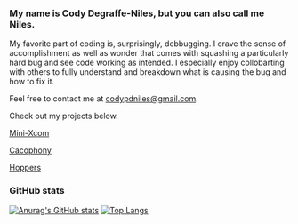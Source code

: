 ### My name is Cody Degraffe-Niles, but you can also call me Niles.

<!--
**CodyDegraffeNiles/CodyDegraffeNiles** is a ✨ _special_ ✨ repository because its `README.md` (this file) appears on your GitHub profile.

Here are some ideas to get you started:

- 🔭 I’m currently working on ...
- 🌱 I’m currently learning ...
- 👯 I’m looking to collaborate on ...
- 🤔 I’m looking for help with ...
- 💬 Ask me about ...
- 📫 How to reach me: ...
- 😄 Pronouns: ...
- ⚡ Fun fact: ...
-->

My favorite part of coding is, surprisingly, debbugging. I crave the sense of accomplishment as well as wonder that comes with squashing a particularly hard bug and see code working as intended. I especially enjoy collobarting with others to fully understand and breakdown what is causing the bug and how to fix it.

Feel free to contact me at codypdniles@gmail.com.

Check out my projects below.

<a href="https://github.com/CodyDegraffeNiles/MINI-XCOM">Mini-Xcom</a>

<a href="https://github.com/CodyDegraffeNiles/Cacophony">Cacophony</a> 

<a href="https://github.com/CodyDegraffeNiles/Hoppers">Hoppers</a>

### GitHub stats

 [![Anurag's GitHub stats](https://github-readme-stats.vercel.app/api?username=CodyDegraffeNiles&show_icons=true&theme=gruvbox)](https://github.com/anuraghazra/github-readme-stats)
[![Top Langs](https://github-readme-stats.vercel.app/api/top-langs/?username=CodyDegraffeNiles&show_icons=true&theme=gruvbox&exclude_repo=github-readme-stats,anuraghazra.github.io)](https://github.com/anuraghazra/github-readme-stats)
